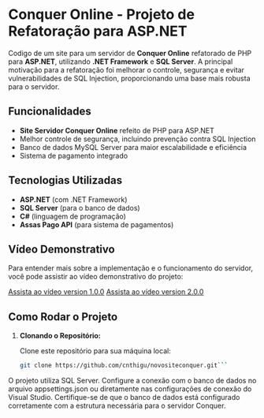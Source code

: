 # Conquer Online - Projeto de Refatoração para ASP.NET

Codigo de um site para um servidor de **Conquer Online** refatorado de PHP para **ASP.NET**, utilizando **.NET Framework** e **SQL Server**. A principal motivação para a refatoração foi melhorar o controle, segurança e evitar vulnerabilidades de SQL Injection, proporcionando uma base mais robusta para o servidor.

## Funcionalidades

- **Site Servidor Conquer Online** refeito de PHP para ASP.NET
- Melhor controle de segurança, incluindo prevenção contra SQL Injection
- Banco de dados MySQL Server para maior escalabilidade e eficiência
- Sistema de pagamento integrado

## Tecnologias Utilizadas

- **ASP.NET** (com .NET Framework)
- **SQL Server** (para o banco de dados)
- **C#** (linguagem de programação)
- **Assas Pago API** (para sistema de pagamentos)

## Vídeo Demonstrativo

Para entender mais sobre a implementação e o funcionamento do servidor, você pode assistir ao vídeo demonstrativo do projeto:

[Assista ao vídeo version 1.0.0](https://www.youtube.com/watch?v=4mmKo8R8_hk)
[Assista ao vídeo version 2.0.0](https://www.youtube.com/watch?v=3vVuIaGHc1A)

## Como Rodar o Projeto

1. **Clonando o Repositório:**

   Clone este repositório para sua máquina local:
   
   ```bash
   git clone https://github.com/cnthigu/novositeconquer.git```
   
O projeto utiliza SQL Server. Configure a conexão com o banco de dados no arquivo appsettings.json ou diretamente nas configurações de conexão do Visual Studio.
Certifique-se de que o banco de dados está configurado corretamente com a estrutura necessária para o servidor Conquer.



